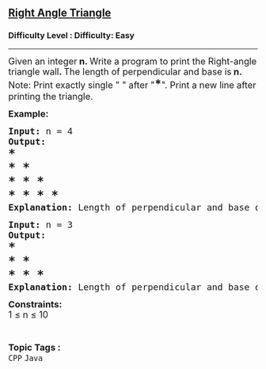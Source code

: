 <h2><a href="https://www.geeksforgeeks.org/problems/right-angle-triangle-1605685807--183457/0">Right Angle Triangle</a></h2><h3>Difficulty Level : Difficulty: Easy</h3><hr><div class="problems_problem_content__Xm_eO"><p><span style="font-size: 18px;">Given an integer<strong> n</strong><strong>. </strong>Write a program to print the Right-angle triangle wall<strong>. </strong>The length of perpendicular and base is<strong> n.&nbsp;<br></strong>Note: Print exactly single " " after "<span style="font-size: 18pt;"><strong>*</strong></span>". Print a new line after printing the triangle.</span></p>
<p><span style="font-size: 18px;"><strong>Example:</strong> <strong> </strong></span></p>
<pre><span style="font-size: 18px;"><strong>Input: </strong>n = 4
<strong>Output:
<span style="font-size: 18pt;">* </span></strong><br><span style="font-size: 18pt;"><strong>* * </strong></span><br><span style="font-size: 18pt;"><strong>* * * </strong></span><br><span style="font-size: 18pt;"><strong>* * * * </strong></span><br></span><span style="font-size: 18px;"><strong>Explanation: </strong>Length of perpendicular and base of triangle is 4 .</span></pre>
<pre><span style="font-size: 18px;"><strong>Input: </strong>n = 3
<strong>Output:
<span style="font-size: 18pt;">* </span></strong><br><span style="font-size: 18pt;"><strong>* * </strong></span><br><span style="font-size: 18pt;"><strong>* * * </strong></span><br></span><span style="font-size: 18px;"><strong>Explanation: </strong>Length of perpendicular and base of triangle is 3 .</span></pre>
<p><span style="font-size: 18px;"><strong>Constraints:</strong><br>1 ≤ n ≤ 10</span></p></div><br><p><span style=font-size:18px><strong>Topic Tags : </strong><br><code>CPP</code>&nbsp;<code>Java</code>&nbsp;